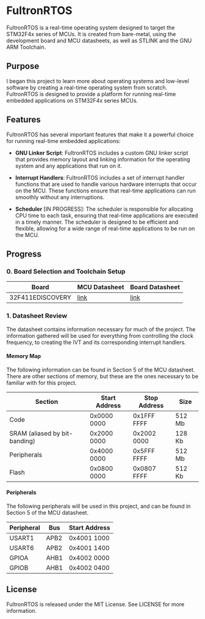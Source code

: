 # FultronRTOS

FultronRTOS is a real-time operating system designed to target the STM32F4x series of MCUs. It is created from bare-metal, using the development board and MCU datasheets, as well as STLINK and the GNU ARM Toolchain.

## Purpose

I began this project to learn more about operating systems and low-level software by creating a real-time operating system from scratch. FultronRTOS is designed to provide a platform for running real-time embedded applications on STM32F4x series MCUs.

## Features

FultronRTOS has several important features that make it a powerful choice for running real-time embedded applications:

- **GNU Linker Script**: FultronRTOS includes a custom GNU linker script that provides memory layout and linking information for the operating system and any applications that run on it.

- **Interrupt Handlers**: FultronRTOS includes a set of interrupt handler functions that are used to handle various hardware interrupts that occur on the MCU. These functions ensure that real-time applications can run smoothly without any interruptions.

- **Scheduler** [IN PROGRESS]: The scheduler is responsible for allocating CPU time to each task, ensuring that real-time applications are executed in a timely manner. The scheduler is designed to be efficient and flexible, allowing for a wide range of real-time applications to be run on the MCU.

## Progress

### 0. Board Selection and Toolchain Setup

| Board | MCU Datasheet | Board Datasheet |
| ----- | ------------- | --------------- |
| 32F411EDISCOVERY | [link](https://www.digikey.ch/htmldatasheets/production/1776125/0/0/1/stm32f411xc-stm32f411xe.html#pf35) | [link](https://www.st.com/resource/en/data_brief/32f411ediscovery.pdf) |

### 1. Datasheet Review

The datasheet contains information necessary for much of the project. The information gathered will be used for everything from controlling the clock frequency, to creating the IVT and its corresponding interrupt handlers.

#### Memory Map

The following information can be found in Section 5 of the MCU datasheet. There are other sections of memory, but these are the ones necessary to be familiar with for this project.

| Section | Start Address | Stop Address | Size |
| ------- | ------------- | ------------ | ---- |
| Code | 0x0000 0000 | 0x1FFF FFFF | 512 Mb |
| SRAM (aliased by bit-banding) | 0x2000 0000 | 0x2002 0000 | 128 Kb | 
| Peripherals | 0x4000 0000 | 0x5FFF FFFF | 512 Mb |
| Flash | 0x0800 0000 | 0x0807 FFFF | 512 Kb |

#### Peripherals

The following peripherals will be used in this project, and can be found in Section 5 of the MCU datasheet.

| Peripheral | Bus | Start Address |
| ------- | --- | ------------- |
| USART1 | APB2 | 0x4001 1000 |
| USART6 | APB2 | 0x4001 1400 |
| GPIOA | AHB1 | 0x4002 0000 |
| GPIOB | AHB1 | 0x4002 0400 |

## License

FultronRTOS is released under the MIT License. See LICENSE for more information.
